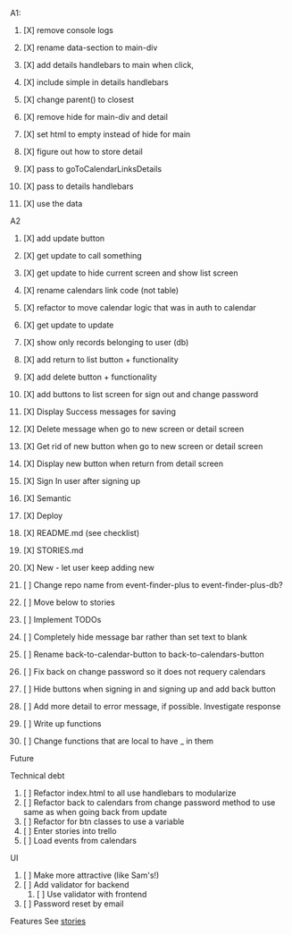 A1:
1. [X] remove console logs
1. [X] rename data-section to main-div
1. [X] add details handlebars to main when click,
1. [X] include simple in details handlebars<p>
1. [X] change parent() to closest
1. [X] remove hide for main-div and detail
1. [X] set html to empty instead of hide for main

1. [X] figure out how to store detail
1. [X] pass to goToCalendarLinksDetails
1. [X] pass to details handlebars

1. [X] use the data

A2
1. [X] add update button
2. [X] get update to call something
3. [X] get update to hide current screen and show list screen

1. [X] rename calendars link code (not table)

1. [X] refactor to move calendar logic that was in auth to calendar

1. [X] get update to update

1. [X] show only records belonging to user (db)

2. [X] add return to list button + functionality
3. [X] add delete button + functionality

1. [X] add buttons to list screen for sign out and change password

1. [X] Display Success messages for saving
2. [X] Delete message when go to new screen or detail screen
3. [X] Get rid of new button when go to new screen or detail screen
4. [X] Display new button when return from detail screen
5. [X] Sign In user after signing up
6. [X] Semantic

1. [X] Deploy
1. [X] README.md (see checklist)
1. [X] STORIES.md
2. [X] New - let user keep adding new

1. [ ] Change repo name from event-finder-plus to event-finder-plus-db?
2. [ ] Move below to stories
2. [ ] Implement TODOs
2. [ ] Completely hide message bar rather than set text to blank
2. [ ] Rename back-to-calendar-button to back-to-calendars-button
2. [ ] Fix back on change password so it does not requery calendars
2. [ ] Hide buttons when signing in and signing up and add back button
2. [ ] Add more detail to error message, if possible.  Investigate response
2. [ ] Write up functions
4. [ ] Change functions that are local to have _ in them

Future

Technical debt

1. [ ] Refactor index.html to all use handlebars to modularize
2. [ ] Refactor back to calendars from change password method to use
same as when going back from update
1. [ ] Refactor for btn classes to use a variable
2. [ ] Enter stories into trello
2. [ ] Load events from calendars

UI
1. [ ] Make more attractive (like Sam's!)
1. [ ] Add validator for backend
   1. [ ] Use validator with frontend
1. [ ] Password reset by email

Features
See [stories][stories]

[stories]: planning_docs/stories.md
